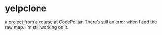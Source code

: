# yelpclone
a project from a course at CodePolitan
There’s still an error when I add the raw map. I’m still working on it.
